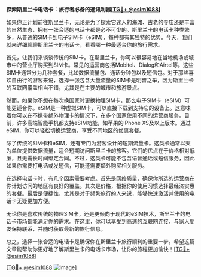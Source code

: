 **探索斯里兰卡电话卡：旅行者必备的通讯利器[[TG💪+ @esim1088](https://t.me/s/esim1088)]**

如果你正计划前往斯里兰卡，无论是为了探索它迷人的海滩、古老的寺庙还是丰富的自然生态，拥有一张合适的电话卡都是必不可少的。斯里兰卡的电话卡种类繁多，从普通的SIM卡到电子SIM卡（eSIM），每种都有其独特的优势。今天，我们就来详细聊聊斯里兰卡的电话卡，看看哪一种最适合你的旅行需求。

首先，让我们来谈谈传统的SIM卡。在斯里兰卡，你可以很容易地在当地机场或城市中的营业厅购买到SIM卡。常见的运营商包括Mobitel、Dialog和Airtel等。这些SIM卡通常分为几种套餐，比如数据流量包、通话分钟包以及短信包。对于那些喜欢自由行的游客来说，选择一张包含大量流量的SIM卡是明智之举，因为斯里兰卡的互联网覆盖相当不错，尤其是在主要的城市和旅游景点。

然而，如果你不想在每次换国家时更换物理SIM卡，那么电子SIM卡（eSIM）可能更适合你。eSIM是一种虚拟SIM卡，可以直接下载到支持它的设备上。这意味着你可以在不携带额外物理卡的情况下，在多个国家使用不同的运营商服务。目前，许多高端智能手机都支持eSIM功能，如苹果的iPhone XS及以上版本。通过eSIM，你可以轻松切换运营商，享受不同地区的优惠套餐。

除了传统的SIM卡和eSIM，还有专门为游客设计的短期流量卡。这类卡通常以天为单位提供数据流量，适合短期访问斯里兰卡的旅客。它们的优点在于价格相对低廉，且无需长时间绑定合同。不过，这类卡可能不包含语音通话或短信服务，因此如果你需要打电话或发短信，可能还需要额外购买相关服务。

在选择电话卡时，有几个因素需要考虑。首先是网络质量，确保你所选的运营商在你计划访问的地区有良好的覆盖。其次是价格，根据你的使用习惯选择最经济实惠的套餐。最后是便捷性，尤其是对于频繁旅行的人来说，能够快速激活并使用的电话卡无疑更加方便。

无论你是喜欢传统的物理SIM卡，还是更倾向于现代的eSIM技术，斯里兰卡的电话卡市场都能满足你的需求。在这里，你可以享受到高速的互联网连接，与家人朋友保持联系，并随时获取最新的旅行信息。

总之，选择一张合适的电话卡是确保你在斯里兰卡旅行顺利的重要一步。希望这篇文章能帮助你更好地了解斯里兰卡的电话卡市场，让你的旅程更加愉快！[[TG💪+ @esim1088](https://t.me/s/esim1088)]

[[TG💪+ @esim1088](https://t.me/s/esim1088) ![Image](https://i.postimg.cc/4NQfJmqS/Snipaste-2025-05-13-00-14-12.png)]
